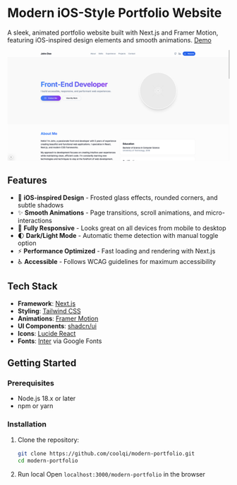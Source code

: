 
# Modern iOS-Style Portfolio Website 

A sleek, animated portfolio website built with Next.js and Framer Motion, featuring iOS-inspired design elements and smooth animations.
[Demo](https://modern-portfolio-silk.vercel.app/)

![Portfolio Preview](/public/screenshot.png?height=400&width=800)

## Features

- 🎨 **iOS-inspired Design** - Frosted glass effects, rounded corners, and subtle shadows
- ✨ **Smooth Animations** - Page transitions, scroll animations, and micro-interactions
- 📱 **Fully Responsive** - Looks great on all devices from mobile to desktop
- 🌓 **Dark/Light Mode** - Automatic theme detection with manual toggle option
- ⚡ **Performance Optimized** - Fast loading and rendering with Next.js
- ♿ **Accessible** - Follows WCAG guidelines for maximum accessibility

## Tech Stack

- **Framework**: [Next.js](https://nextjs.org/)
- **Styling**: [Tailwind CSS](https://tailwindcss.com/)
- **Animations**: [Framer Motion](https://www.framer.com/motion/)
- **UI Components**: [shadcn/ui](https://ui.shadcn.com/)
- **Icons**: [Lucide React](https://lucide.dev/)
- **Fonts**: [Inter](https://fonts.google.com/specimen/Inter) via Google Fonts

## Getting Started

### Prerequisites

- Node.js 18.x or later
- npm or yarn

### Installation

1. Clone the repository:
   ```bash
   git clone https://github.com/coolqi/modern-portfolio.git
   cd modern-portfolio

2. Run local
   Open `localhost:3000/modern-portfolio` in the browser
